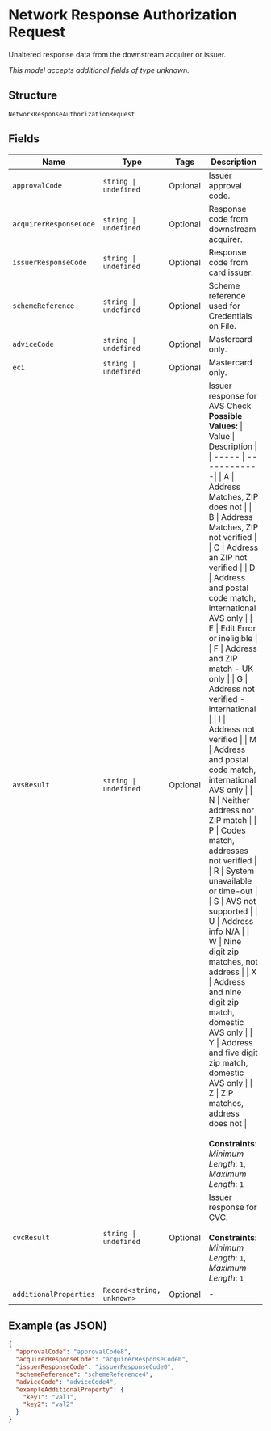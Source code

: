 
# Network Response Authorization Request

Unaltered response data from the downstream acquirer or issuer.

*This model accepts additional fields of type unknown.*

## Structure

`NetworkResponseAuthorizationRequest`

## Fields

| Name | Type | Tags | Description |
|  --- | --- | --- | --- |
| `approvalCode` | `string \| undefined` | Optional | Issuer approval code. |
| `acquirerResponseCode` | `string \| undefined` | Optional | Response code from downstream acquirer. |
| `issuerResponseCode` | `string \| undefined` | Optional | Response code from card issuer. |
| `schemeReference` | `string \| undefined` | Optional | Scheme reference used for Credentials on File. |
| `adviceCode` | `string \| undefined` | Optional | Mastercard only. |
| `eci` | `string \| undefined` | Optional | Mastercard only. |
| `avsResult` | `string \| undefined` | Optional | Issuer response for AVS Check <br> **Possible Values:** \| Value \| Description \| \| ----- \| ------------\| \| A \| Address Matches, ZIP does not \| \| B \| Address Matches, ZIP not verified \| \| C \| Address an ZIP not verified \| \| D \| Address and postal code match, international AVS only \| \| E \| Edit Error or ineligible \| \| F \| Address and ZIP match - UK only \| \| G \| Address not verified - international \| \| I \| Address not verified \| \| M \| Address and postal code match, international AVS only \| \| N \| Neither address nor ZIP match \| \| P \| Codes match, addresses not verified \| \| R \| System unavailable or time-out \| \| S \| AVS not supported \| \| U \| Address info N/A \| \| W \| Nine digit zip matches, not address \| \| X \| Address and nine digit zip match, domestic AVS only \| \| Y \| Address and five digit zip match, domestic AVS only \| \| Z \| ZIP matches, address does not \|<br><br>**Constraints**: *Minimum Length*: `1`, *Maximum Length*: `1` |
| `cvcResult` | `string \| undefined` | Optional | Issuer response for CVC.<br><br>**Constraints**: *Minimum Length*: `1`, *Maximum Length*: `1` |
| `additionalProperties` | `Record<string, unknown>` | Optional | - |

## Example (as JSON)

```json
{
  "approvalCode": "approvalCode8",
  "acquirerResponseCode": "acquirerResponseCode0",
  "issuerResponseCode": "issuerResponseCode0",
  "schemeReference": "schemeReference4",
  "adviceCode": "adviceCode4",
  "exampleAdditionalProperty": {
    "key1": "val1",
    "key2": "val2"
  }
}
```

